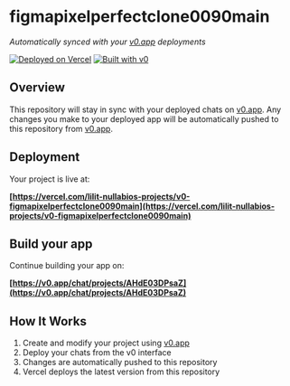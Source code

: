 # figmapixelperfectclone0090main

*Automatically synced with your [v0.app](https://v0.app) deployments*

[![Deployed on Vercel](https://img.shields.io/badge/Deployed%20on-Vercel-black?style=for-the-badge&logo=vercel)](https://vercel.com/lilit-nullabios-projects/v0-figmapixelperfectclone0090main)
[![Built with v0](https://img.shields.io/badge/Built%20with-v0.app-black?style=for-the-badge)](https://v0.app/chat/projects/AHdE03DPsaZ)

## Overview

This repository will stay in sync with your deployed chats on [v0.app](https://v0.app).
Any changes you make to your deployed app will be automatically pushed to this repository from [v0.app](https://v0.app).

## Deployment

Your project is live at:

**[https://vercel.com/lilit-nullabios-projects/v0-figmapixelperfectclone0090main](https://vercel.com/lilit-nullabios-projects/v0-figmapixelperfectclone0090main)**

## Build your app

Continue building your app on:

**[https://v0.app/chat/projects/AHdE03DPsaZ](https://v0.app/chat/projects/AHdE03DPsaZ)**

## How It Works

1. Create and modify your project using [v0.app](https://v0.app)
2. Deploy your chats from the v0 interface
3. Changes are automatically pushed to this repository
4. Vercel deploys the latest version from this repository